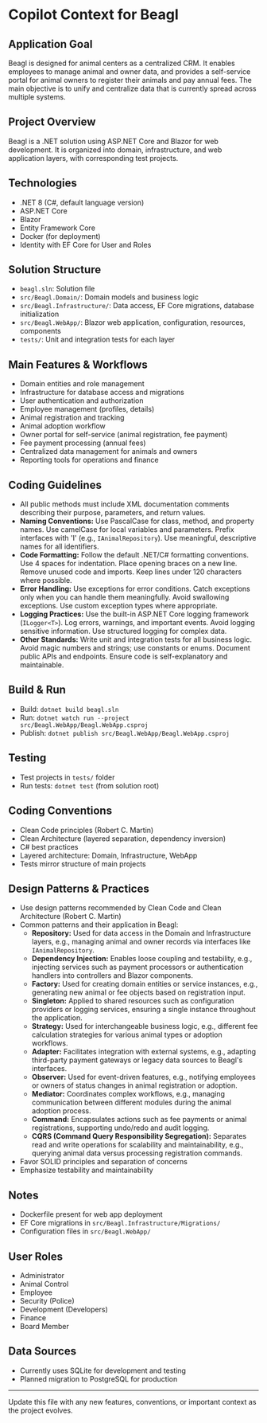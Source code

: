 # Copilot Context for Beagl

## Application Goal
Beagl is designed for animal centers as a centralized CRM. It enables employees to manage animal and owner data, and provides a self-service portal for animal owners to register their animals and pay annual fees. The main objective is to unify and centralize data that is currently spread across multiple systems.

## Project Overview
Beagl is a .NET solution using ASP.NET Core and Blazor for web development. It is organized into domain, infrastructure, and web application layers, with corresponding test projects.

## Technologies
- .NET 8 (C#, default language version)
- ASP.NET Core
- Blazor
- Entity Framework Core
- Docker (for deployment)
- Identity with EF Core for User and Roles

## Solution Structure
- `beagl.sln`: Solution file
- `src/Beagl.Domain/`: Domain models and business logic
- `src/Beagl.Infrastructure/`: Data access, EF Core migrations, database initialization
- `src/Beagl.WebApp/`: Blazor web application, configuration, resources, components
- `tests/`: Unit and integration tests for each layer

## Main Features & Workflows
- Domain entities and role management
- Infrastructure for database access and migrations
- User authentication and authorization
- Employee management (profiles, details)
- Animal registration and tracking
- Animal adoption workflow
- Owner portal for self-service (animal registration, fee payment)
- Fee payment processing (annual fees)
- Centralized data management for animals and owners
- Reporting tools for operations and finance

## Coding Guidelines
- All public methods must include XML documentation comments describing their purpose, parameters, and return values.
- **Naming Conventions:** Use PascalCase for class, method, and property names. Use camelCase for local variables and parameters. Prefix interfaces with 'I' (e.g., `IAnimalRepository`). Use meaningful, descriptive names for all identifiers.
- **Code Formatting:** Follow the default .NET/C# formatting conventions. Use 4 spaces for indentation. Place opening braces on a new line. Remove unused code and imports. Keep lines under 120 characters where possible.
- **Error Handling:** Use exceptions for error conditions. Catch exceptions only when you can handle them meaningfully. Avoid swallowing exceptions. Use custom exception types where appropriate.
- **Logging Practices:** Use the built-in ASP.NET Core logging framework (`ILogger<T>`). Log errors, warnings, and important events. Avoid logging sensitive information. Use structured logging for complex data.
- **Other Standards:** Write unit and integration tests for all business logic. Avoid magic numbers and strings; use constants or enums. Document public APIs and endpoints. Ensure code is self-explanatory and maintainable.

## Build & Run
- Build: `dotnet build beagl.sln`
- Run: `dotnet watch run --project src/Beagl.WebApp/Beagl.WebApp.csproj`
- Publish: `dotnet publish src/Beagl.WebApp/Beagl.WebApp.csproj`

## Testing
- Test projects in `tests/` folder
- Run tests: `dotnet test` (from solution root)

## Coding Conventions
- Clean Code principles (Robert C. Martin)
- Clean Architecture (layered separation, dependency inversion)
- C# best practices
- Layered architecture: Domain, Infrastructure, WebApp
- Tests mirror structure of main projects

## Design Patterns & Practices
- Use design patterns recommended by Clean Code and Clean Architecture (Robert C. Martin)
- Common patterns and their application in Beagl:
    - **Repository:** Used for data access in the Domain and Infrastructure layers, e.g., managing animal and owner records via interfaces like `IAnimalRepository`.
    - **Dependency Injection:** Enables loose coupling and testability, e.g., injecting services such as payment processors or authentication handlers into controllers and Blazor components.
    - **Factory:** Used for creating domain entities or service instances, e.g., generating new animal or fee objects based on registration input.
    - **Singleton:** Applied to shared resources such as configuration providers or logging services, ensuring a single instance throughout the application.
    - **Strategy:** Used for interchangeable business logic, e.g., different fee calculation strategies for various animal types or adoption workflows.
    - **Adapter:** Facilitates integration with external systems, e.g., adapting third-party payment gateways or legacy data sources to Beagl's interfaces.
    - **Observer:** Used for event-driven features, e.g., notifying employees or owners of status changes in animal registration or adoption.
    - **Mediator:** Coordinates complex workflows, e.g., managing communication between different modules during the animal adoption process.
    - **Command:** Encapsulates actions such as fee payments or animal registrations, supporting undo/redo and audit logging.
    - **CQRS (Command Query Responsibility Segregation):** Separates read and write operations for scalability and maintainability, e.g., querying animal data versus processing registration commands.
- Favor SOLID principles and separation of concerns
- Emphasize testability and maintainability

## Notes
- Dockerfile present for web app deployment
- EF Core migrations in `src/Beagl.Infrastructure/Migrations/`
- Configuration files in `src/Beagl.WebApp/`

## User Roles
- Administrator
- Animal Control
- Employee
- Security (Police)
- Development (Developers)
- Finance
- Board Member

## Data Sources
- Currently uses SQLite for development and testing
- Planned migration to PostgreSQL for production

---
Update this file with any new features, conventions, or important context as the project evolves.
